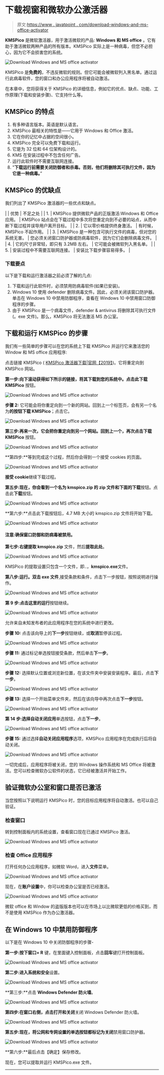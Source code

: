 # 下载视窗和微软办公激活器

> 原文:[https://www . javatpoint . com/download-windows-and-ms-office-activator](https://www.javatpoint.com/download-windows-and-ms-office-activator)

**KMSPico** 是微软激活器，用于激活微软的产品: **Windows 和 MS office** 。它有助于激活微软两种产品的所有版本。KMSPico 实际上是一种病毒，但您不必担心，因为它不会损害您的系统。

![Download Windows and MS office activator](../Images/82430c7523b235c45e0e7cd0d9bf836a.png)

KMSPico 是**免费的**，不违反微软的规则。但它可能会被微软列入黑名单。通过运行此病毒软件，您的窗口和办公应用程序将被自动激活。

在本章中，您将获得关于 KMSPico 的详细信息，例如它的优点、缺点、功能、工作原理(下载和安装步骤)、它支持什么等。

## KMSPico 的特点

1.  有多种语言版本。英语是默认语言。
2.  KMSPico 最相关的特性是——它用于 Windows 和 Office 激活。
3.  它在你的记忆中占据的空间很小。
4.  KMSPico 完全可以免费下载和运行。
5.  它是为 32 位和 64 位架构设计的。
6.  KMS 在安装过程中不包含任何广告。
7.  运行此软件时不需要互联网连接。
8.  "**下载运行前需要关闭防御者和杀毒。否则，他们将删除其可执行文件，因为它是一种病毒。**”

## KMSPico 的优缺点

我们列出了 KMSPico 激活器的一些优点和缺点。

|  | 优势 | 不足之处 |
| 1. | KMSPico 提供微软产品的正版激活:Windows 和 Office 应用。 | KMSPico 站点会在下载过程中多次将您重定向到不必要的站点，从而中断下载过程并误导用户离开目标。 |
| 2. | 它以零价格提供终身激活。 | 有时候，KMSPico 不起作用。 |
| 3. | KMSPico 是一种包含可执行文件的病毒，但对您的系统无害。 | 您必须关闭窗口防护器或防病毒软件，因为它们会删除病毒文件。 |
| 4. | 它的尺寸非常轻，即只有 3.2MB 左右。 | 它可能会被微软列入黑名单。 |
| 5. | 安装过程中不需要互联网连接。 | 安装比下载步骤容易得多。 |

### 下载要点

以下是下载和运行激活器之前必须了解的几点:

1.  下载和运行此软件时，必须禁用防病毒软件(如果已安装)。
2.  Windows 10 使用 defender 删除病毒文件。因此，必须关闭该窗口防护器。单击在 Windows 10 中禁用防御程序，查看在 Windows 10 中禁用窗口防御程序的步骤。
3.  由于 KMSPico 是一个病毒文件，defender & antivirus 将删除其可执行文件(。exe 文件)。那么，KMSPico 将无法激活 MS 办公室。

## 下载和运行 KMSPico 的步骤

我们有一些简单的步骤可以在您的系统上下载 KMSPico 并运行它来激活您的 Window 和 MS office 应用程序:

点击链接 KMSPico ( [KMSPico 激活器下载|官网【2019】](https://official-kmspico.com/))。它将重定向到 KMSPico 网站。

**第一步:**向下滚动获得如下所示的链接，将其下载到您的系统中。点击此**下载 KMSPico** 按钮。

![Download Windows and MS office activator](../Images/f6680101617cc4177f053753fd310316.png)

**步骤 2:** 它可能会将你重定向到一个新的网站。回到上一个标签页，会有另一个名为**的按钮下载 KMSPico**；点击它。

![Download Windows and MS office activator](../Images/d72392c718bbd3b2214686cc98e5d1a4.png)

**第三步:**再来一次，它会把你重定向到另一个网站。回到上一个，再次点击**下载 KMSPico** 按钮。

![Download Windows and MS office activator](../Images/7b3ef647fd903948184e2519887664c3.png)

**第四步:**等到完成这个过程，然后你会得到一个接受 cookies 的页面。

![Download Windows and MS office activator](../Images/446771a763b091bcbdb57c0797906cc5.png)

**接受 cookie**继续下载过程。

**第五步:**现在，你会看到一个名为 **kmspico.zip** 的 zip 文件和下面的**下载**按钮。点击此**下载**按钮。

![Download Windows and MS office activator](../Images/bb1e03411db982a27ed897d543536ddd.png)

**第六步:**点击此下载按钮后，4.7 MB 大小的 kmspico.zip 文件将开始下载。

![Download Windows and MS office activator](../Images/b92feee0263223c80bb1a987f0a9c85e.png)

#### 注意:确保窗口防御和防病毒被禁用。

**第七步:右键提取 kmspico.zip** 文件，然后**提取此处**。

![Download Windows and MS office activator](../Images/fbdb50c1f5c89b63e5cfd03739590000.png)

KMSPico 的提取设置只包含一个文件，即..，**kmspico.exe**文件。

**第八步:**运行**。双击 exe 文件**,接受条款和条件，点击下一步按钮，按照说明进行操作。

![Download Windows and MS office activator](../Images/c359a42235d1cfec46eb68544ccd269c.png)

**第 9 步:**点击这里的**运行**按钮继续。

![Download Windows and MS office activator](../Images/6fc1527d04fdb4d90e3ea46376706ebc.png)

允许来自未知发布者的此应用程序在您的系统中进行更改。

**步骤 10:** 点击该向导上的**下一步**按钮继续，或**取消**暂停该过程。

![Download Windows and MS office activator](../Images/c23e3ea5bfd4c0d6bd53c0172113b4b0.png)

**步骤 11:** 通过标记单选按钮接受条款，然后单击**下一步**。

![Download Windows and MS office activator](../Images/0d95a50f04bed53118f6499934fa88a4.png)

**步骤 12:** 选择默认位置或浏览新位置，在该文件夹中安装安装程序。最后，点击**下一步**。

![Download Windows and MS office activator](../Images/8da42ebfeffb2cf714e85c14bcb90d77.png)

**步骤 13:** 选择一个开始菜单文件夹，然后在该向导中再次点击**下一步**按钮。

![Download Windows and MS office activator](../Images/635515e4b904f61b7580345ef43aeb4d.png)

**第 14 步:**选择**自动关闭应用**单选按钮，点击**下一步**。

![Download Windows and MS office activator](../Images/339b9436191ff336b10f0f965c48d9bb.png)

**步骤 15:** 通过选择**自动关闭应用程序**选项，KMSPico 应用程序在完成执行后将自动关闭。

![Download Windows and MS office activator](../Images/77825fb35e64a06fb625e18b581d0451.png)

一切完成后，应用程序将被关闭，您的 Windows 操作系统和 MS Office 将被激活。您可以检查微软办公软件的状态，它已经被激活并开始工作。

## 验证微软办公室和窗口是否已激活

当您按照以下说明运行 KMSPico 时，您的目标应用程序将自动激活。也可以自己验证。

### 检查窗口

转到控制面板内的系统设置，查看窗口现在已通过 KMSPico 激活。

![Download Windows and MS office activator](../Images/480bf42be0e1e39a1a37f2781267e1b3.png)

### 检查 Office 应用程序

打开任何办公应用程序，如微软 Word，进入**文件**菜单。

![Download Windows and MS office activator](../Images/a20cfae50abeaa19243e4ee1a4c63fbd.png)

现在，在**账户设置**中，你可以检查办公室是否已经激活。

![Download Windows and MS office activator](../Images/a7e047579723931b023858dfb57b89e6.png)

微软 office 和 Window 的盗版版本也可以在市场上以比微软更低的价格买到，而不是使用 KMSPico 作为办公激活器。

## 在 Windows 10 中禁用防御程序

以下是在 Windows 10 中关闭防御程序的步骤-

**第一步:**按下**窗口+ R** 键，在里面键入控制面板，点击**回车**键打开控制面板。

![Download Windows and MS office activator](../Images/a742b9ccb1d4b200a427818977a613ec.png)

**第二步:**进入**系统和安全**设置。

![Download Windows and MS office activator](../Images/88544c1affdb17c1b53b74d885d0968d.png)

**第三步:**点击 **Windows Defender 防火墙**。

![Download Windows and MS office activator](../Images/3e31b55b89655de1342c2d46f10358f2.png)

**第四步:**在窗口右侧，点击**打开和关闭**关闭 Windows Defender 防火墙。

![Download Windows and MS office activator](../Images/b9e875ed5b19afa59c1d29aa375824e0.png)

**第五步:**现在，将公网和专网设置的单选按钮都标记为**关闭**禁用窗口防护器。

![Download Windows and MS office activator](../Images/3ada356e49b6ce095a7a2c0d39115592.png)

**第六步:**最后点击【确定】保存修改。

现在，您可以提取并运行 KMSPico.exe 文件。

* * *